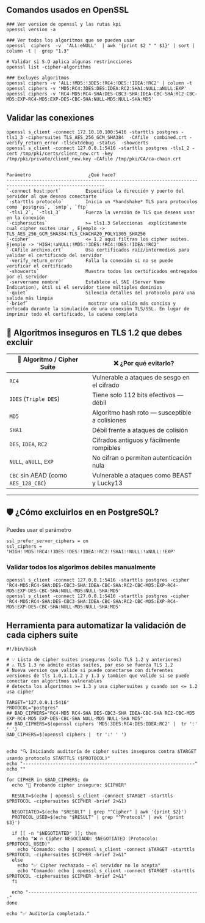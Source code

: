 
 ## Comandos usados en OpenSSL
 ```
### Ver version de openssl y las rutas kpi 
openssl version -a 

### Ver todos los algoritmos que se pueden usar 
openssl  ciphers  -v  'ALL:eNULL'  | awk '{print $2 " " $1}' | sort | column -t |  grep "1.3"

# Validar si S.O aplica algunas restrincciones 
 openssl list -cipher-algorithms

### Excluyes algoritmos 
openssl ciphers -v 'ALL:!MD5:!3DES:!RC4:!DES:!IDEA:!RC2' | column -t
openssl ciphers -v 'MD5:RC4:3DES:DES:IDEA:RC2:SHA1:NULL:aNULL:EXP'
openssl ciphers -v 'RC4-MD5:RC4-SHA:DES-CBC3-SHA:IDEA-CBC-SHA:RC2-CBC-MD5:EXP-RC4-MD5:EXP-DES-CBC-SHA:NULL-MD5:NULL-SHA:MD5'
 ```



## Validar las conexiones
 ```
openssl s_client -connect 172.10.10.100:5416 -starttls postgres -tls1_3 -ciphersuites TLS_AES_256_GCM_SHA384  -CAfile  combined.crt -verify_return_error -tlsextdebug -status  -showcerts
openssl s_client -connect 127.0.0.1:5416 -starttls postgres -tls1_2 -cert /tmp/pki/certs/client_new.crt -key /tmp/pki/private/client_new.key -CAfile /tmp/pki/CA/ca-chain.crt


 Parámetro                     ¿Qué hace?                                                                 
----------------------------------------------------------------------------------------------------------
 `-connect host:port`         Especifica la dirección y puerto del servidor al que deseas conectarte     
 `-starttls protocolo`        Inicia un *handshake* TLS para protocolos como `postgres`, `smtp`, `ftp`   
 `-tls1_2`, `-tls1_3`         Fuerza la versión de TLS que deseas usar en la conexión                    
 `-ciphersuites`              >= tls1.3 Seleccionas  explícitamente cual cipher suites usar , Ejemplo ->   TLS_AES_256_GCM_SHA384:TLS_CHACHA20_POLY1305_SHA256             
 `-cipher`                    <= 1.2 aqui filtras los cipher suites. Ejemplo -> 'HIGH:!aNULL:!MD5:!3DES:!RC4:!DES:!IDEA:!RC2'                
 `-CAfile archivo.crt`        Usa certificados raíz/intermedios para validar el certificado del servidor 
 `-verify_return_error`       Falla la conexión si no se puede verificar el certificado                   
 `-showcerts`                 Muestra todos los certificados entregados por el servidor                  
 `-servername nombre`         Establece el SNI (Server Name Indication), útil si el servidor tiene múltiples dominios 
 `-quiet`                     Silencia detalles del protocolo para una salida más limpia
 `-brief`                      mostrar una salida más concisa y enfocada durante la simulación de una conexión TLS/SSL. En lugar de imprimir todo el certificado, la cadena completa

 ```


 

## 🚫 Algoritmos inseguros en TLS 1.2 que debes excluir

| 🔑 Algoritmo / Cipher Suite             | ❌ ¿Por qué evitarlo?                          |
|----------------------------------------|-----------------------------------------------|
| `RC4`                                  | Vulnerable a ataques de sesgo en el cifrado   |
| `3DES` (`Triple DES`)                  | Tiene solo 112 bits efectivos — débil         |
| `MD5`                                  | Algoritmo hash roto — susceptible a colisiones|
| `SHA1`                                 | Débil frente a ataques de colisión            |
| `DES`, `IDEA`, `RC2`                   | Cifrados antiguos y fácilmente rompibles      |
| `NULL`, `aNULL`, `EXP`                 | No cifran o permiten autenticación nula       |
| `CBC` sin AEAD (como `AES_128_CBC`)    | Vulnerable a ataques como BEAST y Lucky13     |

---

## 🛡️ ¿Cómo excluirlos en en PostgreSQL?

Puedes usar el parámetro 
 ```
ssl_prefer_server_ciphers = on
ssl_ciphers =  'HIGH:!MD5:!RC4:!3DES:!DES:!IDEA:!RC2:!SHA1:!NULL:!aNULL:!EXP'
 ```


### Validar  todos los algorimos debiles manualmente 
```
openssl s_client -connect 127.0.0.1:5416 -starttls postgres -cipher 'RC4-MD5:RC4-SHA:DES-CBC3-SHA:IDEA-CBC-SHA:RC2-CBC-MD5:EXP-RC4-MD5:EXP-DES-CBC-SHA:NULL-MD5:NULL-SHA:MD5'
openssl s_client -connect 127.0.0.1:5416 -starttls postgres -cipher 'RC4-MD5:RC4-SHA:DES-CBC3-SHA:IDEA-CBC-SHA:RC2-CBC-MD5:EXP-RC4-MD5:EXP-DES-CBC-SHA:NULL-MD5:NULL-SHA:MD5'
```


## Herramienta para automatizar la validación de cada ciphers suite
```
#!/bin/bash

# 💡 Lista de cipher suites inseguros (solo TLS 1.2 y anteriores)
# ⚠️ TLS 1.3 no admite estas suites, por eso se fuerza TLS 1.2
# Nueva version que valide si puede conectarse con diferentes versiones de tls 1.0,1.1,1.2 y 1.3 y tambien que valide si se puede conectar con algoritmos vulnerables
# detecta los algoritmos >= 1.3 y usa ciphersuites y cuando son <= 1.2 usa cipher

TARGET="127.0.0.1:5416"
PROTOCOL="postgres"
## BAD_CIPHERS="RC4-MD5 RC4-SHA DES-CBC3-SHA IDEA-CBC-SHA RC2-CBC-MD5 EXP-RC4-MD5 EXP-DES-CBC-SHA NULL-MD5 NULL-SHA MD5"
## BAD_CIPHERS=$(openssl ciphers 'MD5:3DES:RC4:DES:IDEA:RC2' |  tr ':' ' ')
BAD_CIPHERS=$(openssl ciphers |  tr ':' ' ')


echo "🔍 Iniciando auditoría de cipher suites inseguros contra $TARGET usando protocolo STARTTLS ($PROTOCOL)"
echo "---------------------------------------------------------------"
echo ""

for CIPHER in $BAD_CIPHERS; do
  echo "🔧 Probando cipher inseguro: $CIPHER"

  RESULT=$(echo | openssl s_client -connect $TARGET -starttls $PROTOCOL -ciphersuites $CIPHER -brief 2>&1)
 
  NEGOTIATED=$(echo "$RESULT" | grep "^Cipher" | awk '{print $2}')
  PROTOCOL_USED=$(echo "$RESULT" | grep "^Protocol" | awk '{print $3}')

  if [[ -n "$NEGOTIATED" ]]; then
    echo "❌ 🔥 Cipher NEGOCIADO: $NEGOTIATED (Protocolo: $PROTOCOL_USED)"
	echo "Comando: echo | openssl s_client -connect $TARGET -starttls $PROTOCOL -ciphersuites $CIPHER -brief 2>&1"
  else
    echo "✅ Cipher rechazado — el servidor no lo acepta"
	echo "Comando: echo | openssl s_client -connect $TARGET -starttls $PROTOCOL -ciphersuites $CIPHER -brief 2>&1"
  fi
  
  echo "---------------------------------------------------------------"
done

echo "✅ Auditoría completada."
```
